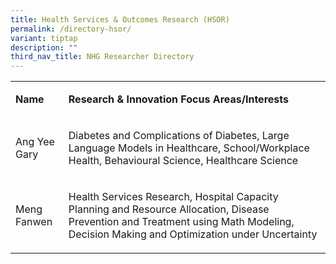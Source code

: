 ```yaml
---
title: Health Services & Outcomes Research (HSOR)
permalink: /directory-hsor/
variant: tiptap
description: ""
third_nav_title: NHG Researcher Directory
---
```

<p></p>
<table style="minWidth: 50px">
<colgroup>
<col>
<col>
</colgroup>
<tbody>
<tr>
<td rowspan="1" colspan="1">
<p><strong>Name</strong>
</p>
</td>
<td rowspan="1" colspan="1">
<p><strong>Research&nbsp;&amp; Innovation&nbsp;Focus Areas/Interests</strong>
</p>
</td>
</tr>
<tr>
<td rowspan="1" colspan="1">
<p>Ang Yee Gary</p>
</td>
<td rowspan="1" colspan="1">
<p>Diabetes and Complications of Diabetes, Large Language Models in Healthcare,
School/Workplace Health, Behavioural Science, Healthcare Science</p>
</td>
</tr>
<tr>
<td rowspan="1" colspan="1">
<p>Meng Fanwen</p>
</td>
<td rowspan="1" colspan="1">
<p>Health Services Research, Hospital Capacity Planning and Resource Allocation,
Disease Prevention and Treatment using Math Modeling, Decision Making and
Optimization under Uncertainty</p>
</td>
</tr>
</tbody>
</table>
<p></p>